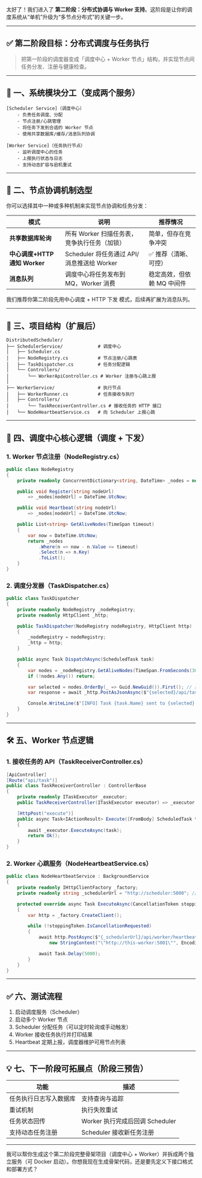 太好了！我们进入了 **第二阶段：分布式协调与 Worker 支持**。这阶段是让你的调度系统从“单机”升级为“多节点分布式”的关键一步。

---

## ✅ 第二阶段目标：分布式调度与任务执行

> 把第一阶段的调度器变成「调度中心 + Worker 节点」结构，并实现节点间任务分发、注册与健康检查。

---

## 🧱 一、系统模块分工（变成两个服务）

```
[Scheduler Service]（调度中心）
    - 负责任务调度、分配
    - 节点注册/心跳管理
    - 将任务下发到合适的 Worker 节点
    - 使用共享数据库/缓存/消息队列协调

[Worker Service]（任务执行节点）
    - 监听调度中心的任务
    - 上报执行状态与日志
    - 支持动态扩容与宕机重试
```

---

## 📡 二、节点协调机制选型

你可以选择其中一种或多种机制来实现节点协调和任务分发：

| 模式 | 说明 | 推荐情况 |
|------|------|----------|
| **共享数据库轮询** | 所有 Worker 扫描任务表，竞争执行任务（加锁） | 简单，但存在竞争冲突 |
| **中心调度+HTTP 通知 Worker** | Scheduler 将任务通过 API/消息推送给 Worker | ✅ 推荐（清晰、可控） |
| **消息队列** | 调度中心将任务发布到 MQ，Worker 消费 | 稳定高效，但依赖 MQ 中间件 |

我们推荐你第二阶段先用中心调度 + HTTP 下发 模式，后续再扩展为消息队列。

---

## 📁 三、项目结构（扩展后）

```
DistributedScheduler/
├── SchedulerService/             # 调度中心
│   ├── Scheduler.cs
│   ├── NodeRegistry.cs           # 节点注册/心跳表
│   ├── TaskDispatcher.cs         # 任务分配逻辑
│   └── Controllers/
│       └── WorkerApiController.cs # Worker 注册与心跳上报
│
├── WorkerService/                # 执行节点
│   ├── WorkerRunner.cs           # 任务接收与执行
│   ├── Controllers/
│       └── TaskReceiverController.cs # 接收任务的 HTTP 接口
│   └── NodeHeartbeatService.cs   # 向 Scheduler 上报心跳
```

---

## 🔁 四、调度中心核心逻辑（调度 + 下发）

### 1. Worker 节点注册（NodeRegistry.cs）
```csharp
public class NodeRegistry
{
    private readonly ConcurrentDictionary<string, DateTime> _nodes = new();

    public void Register(string nodeUrl)
        => _nodes[nodeUrl] = DateTime.UtcNow;

    public void Heartbeat(string nodeUrl)
        => _nodes[nodeUrl] = DateTime.UtcNow;

    public List<string> GetAliveNodes(TimeSpan timeout)
    {
        var now = DateTime.UtcNow;
        return _nodes
            .Where(n => now - n.Value <= timeout)
            .Select(n => n.Key)
            .ToList();
    }
}
```

### 2. 调度分发器（TaskDispatcher.cs）
```csharp
public class TaskDispatcher
{
    private readonly NodeRegistry _nodeRegistry;
    private readonly HttpClient _http;

    public TaskDispatcher(NodeRegistry nodeRegistry, HttpClient http)
    {
        _nodeRegistry = nodeRegistry;
        _http = http;
    }

    public async Task DispatchAsync(ScheduledTask task)
    {
        var nodes = _nodeRegistry.GetAliveNodes(TimeSpan.FromSeconds(30));
        if (!nodes.Any()) return;

        var selected = nodes.OrderBy(_ => Guid.NewGuid()).First(); // 简单轮询或随机
        var response = await _http.PostAsJsonAsync($"{selected}/api/task/execute", task);

        Console.WriteLine($"[INFO] Task {task.Name} sent to {selected}. Success: {response.IsSuccessStatusCode}");
    }
}
```

---

## 🛠️ 五、Worker 节点逻辑

### 1. 接收任务的 API（TaskReceiverController.cs）
```csharp
[ApiController]
[Route("api/task")]
public class TaskReceiverController : ControllerBase
{
    private readonly ITaskExecutor _executor;
    public TaskReceiverController(ITaskExecutor executor) => _executor = executor;

    [HttpPost("execute")]
    public async Task<IActionResult> Execute([FromBody] ScheduledTask task)
    {
        await _executor.ExecuteAsync(task);
        return Ok();
    }
}
```

### 2. Worker 心跳服务（NodeHeartbeatService.cs）
```csharp
public class NodeHeartbeatService : BackgroundService
{
    private readonly IHttpClientFactory _factory;
    private readonly string _schedulerUrl = "http://scheduler:5000"; // 配置

    protected override async Task ExecuteAsync(CancellationToken stoppingToken)
    {
        var http = _factory.CreateClient();

        while (!stoppingToken.IsCancellationRequested)
        {
            await http.PostAsync($"{_schedulerUrl}/api/worker/heartbeat",
                new StringContent("\"http://this-worker:5001\"", Encoding.UTF8, "application/json"));

            await Task.Delay(5000);
        }
    }
}
```

---

## ✅ 六、测试流程

1. 启动调度服务（Scheduler）
2. 启动多个 Worker 节点
3. Scheduler 分配任务（可以定时轮询或手动触发）
4. Worker 接收任务执行并打印结果
5. Heartbeat 定期上报，调度器维护可用节点列表

---

## 💡 七、下一阶段可拓展点（阶段三预告）

| 功能 | 描述 |
|------|------|
| 任务执行日志写入数据库 | 支持查询与追踪 |
| 重试机制 | 执行失败重试 |
| 任务状态回传 | Worker 执行完成后回调 Scheduler |
| 支持动态任务注册 | Scheduler 接收新任务注册 |

---

我可以帮你生成这个第二阶段完整骨架项目（调度中心 + Worker）并拆成两个独立服务（可 Docker 启动）。你想我现在生成骨架代码，还是要先定义下接口格式和部署方式？